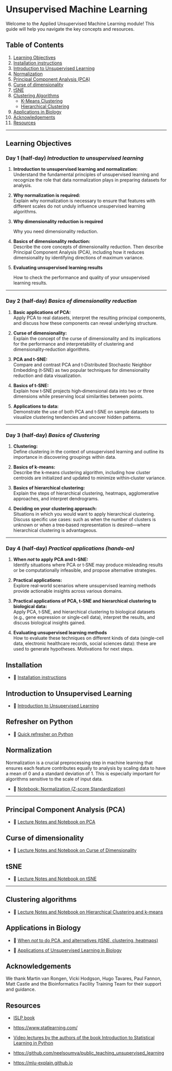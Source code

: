 # Unsupervised Machine Learning

Welcome to the Applied Unsupervised Machine Learning module! This guide will help you navigate the key concepts and resources.

## Table of Contents

1. [Learning Objectives](#learning-objectives)
2. [Installation instructions](#Installation)
3. [Introduction to Unsupervised Learning](#introduction-to-unsupervised-learning)
4. [Normalization](#normalization)
5. [Principal Component Analysis (PCA)](#principal-component-analysis-pca)
6. [Curse of dimensionality](#curse-of-dimensionality) 
7. [tSNE](#tSNE)
5. [Clustering Algorithms](#clustering-algorithms)
    - [K-Means Clustering](#k-means-clustering)
    - [Hierarchical Clustering](#hierarchical-clustering)
6. [Applications in Biology](#applications-in-biology)
7. [Acknowledgements](#Acknowledgements)
8. [Resources](#Resources)

---

## Learning Objectives

### Day 1 (half‑day) *Introduction to unsupervised learning*

1. **Introduction to unsupervised learning and normalization:**  
   Understand the fundamental principles of unsupervised learning and recognize the role that data normalization plays in preparing datasets for analysis.

2. **Why normalization is required:**  
   Explain why normalization is necessary to ensure that features with different scales do not unduly influence unsupervised learning algorithms.

3. **Why dimensionality reduction is required**
   
   Why you need dimensionality reduction. 


5. **Basics of dimensionality reduction:**  
   Describe the core concepts of dimensionality reduction. Then describe Principal Component Analysis (PCA), including how it reduces dimensionality by identifying directions of maximum variance.

6. **Evaluating unsupervised learning results**

   How to check the performance and quality of your unsupervised learning results.

---

### Day 2 (half‑day) *Basics of dimensionality reduction*

1. **Basic applications of PCA:**  
   Apply PCA to real datasets, interpret the resulting principal components, and discuss how these components can reveal underlying structure.

2. **Curse of dimensionality:**  
   Explain the concept of the curse of dimensionality and its implications for the performance and interpretability of clustering and dimensionality‑reduction algorithms.

3. **PCA and t‑SNE:**  
   Compare and contrast PCA and t‑Distributed Stochastic Neighbor Embedding (t‑SNE) as two popular techniques for dimensionality reduction and data visualization.

4. **Basics of t‑SNE:**  
   Explain how t‑SNE projects high‑dimensional data into two or three dimensions while preserving local similarities between points.

5. **Applications to data:**  
   Demonstrate the use of both PCA and t‑SNE on sample datasets to visualize clustering tendencies and uncover hidden patterns.


---

### Day 3 (half‑day) *Basics of Clustering*

1. **Clustering:**  
   Define clustering in the context of unsupervised learning and outline its importance in discovering groupings within data.

2. **Basics of k‑means:**  
   Describe the k‑means clustering algorithm, including how cluster centroids are initialized and updated to minimize within‑cluster variance.

3. **Basics of hierarchical clustering:**  
   Explain the steps of hierarchical clustering, heatmaps, agglomerative approaches, and interpret dendrograms.

4. **Deciding on your clustering approach:**  
   Situations in which you would want to apply hierarchical clustering. Discuss specific use cases: such as when the number of clusters is unknown or when a tree‑based representation is desired—where hierarchical clustering is advantageous.

---

### Day 4 (half‑day) *Practical applications (hands-on)*

1. **When *not* to apply PCA and t‑SNE:**  
   Identify situations where PCA or t‑SNE may produce misleading results or be computationally infeasible, and propose alternative strategies.


2. **Practical applications:**  
   Explore real‑world scenarios where unsupervised learning methods provide actionable insights across various domains.

3. **Practical applications of PCA, t‑SNE and hierarchical clustering to biological data:**  
   Apply PCA, t‑SNE, and hierarchical clustering to biological datasets (e.g., gene expression or single‑cell data), interpret the results, and discuss biological insights gained.

4. **Evaluating unsupervised learning methods**   
   How to evaluate these techniques on different kinds of data (single-cell data, electronic healthcare records, social sciences data): these are used to generate hypotheses. Motivations for next steps.



## Installation

- 📓 [Installation instructions](https://github.com/neelsoumya/python_machine_learning/blob/main/installation.md)


## Introduction to Unsupervised Learning


- 📓 [Introduction to Unsupervised Learning](https://github.com/neelsoumya/python_machine_learning/blob/main/intro_unsupervised.md)


## Refresher on Python

- 📓 [Quick refresher on Python](https://github.com/neelsoumya/python_machine_learning/blob/main/refresher_python.ipynb)


## Normalization

Normalization is a crucial preprocessing step in machine learning that ensures each feature contributes equally to analysis by scaling data to have a mean of 0 and a standard deviation of 1. This is especially important for algorithms sensitive to the scale of input data.

- 📓 [Notebook: Normalization (Z-score Standardization)](https://github.com/neelsoumya/python_machine_learning/blob/main/normalising_data.ipynb)

---



## Principal Component Analysis (PCA)

- 📓 [Lecture Notes and Notebook on PCA](https://github.com/neelsoumya/python_machine_learning/blob/main/pca_notes.ipynb)


## Curse of dimensionality

- 📓 [Lecture Notes and Notebook on Curse of Dimensionality](https://github.com/neelsoumya/python_machine_learning/blob/main/curse_dimensionality.md)



## tSNE

- 📓 [Lecture Notes and Notebook on tSNE](https://github.com/neelsoumya/python_machine_learning/blob/main/tsne_simple.ipynb)

---

## Clustering algorithms

- 📓 [Lecture Notes and Notebook on Hierarchical Clustering and k-means](https://github.com/neelsoumya/python_machine_learning/blob/main/clustering.md)



## Applications in Biology

- 📓 [When *not* to do PCA, and alternatives (tSNE, clustering, heatmaps)](https://github.com/neelsoumya/python_machine_learning/blob/main/pca_when_not_to_do.ipynb)

- 📓 [Applications of Unsupervised Learning in Biology](https://github.com/neelsoumya/python_machine_learning/blob/main/applications_unsupervised.md
)


## Acknowledgements

We thank Martin van Rongen, Vicki Hodgson, Hugo Tavares, Paul Fannon, Matt Castle and the Bioinformatics Facility Training Team for their support and guidance.


## Resources

- [ISLP book](https://www.statlearning.com/)

- https://www.statlearning.com/

- [Video lectures by the authors of the book Introduction to Statistical Learning in Python](https://www.youtube.com/playlist?list=PLoROMvodv4rNHU1-iPeDRH-J0cL-CrIda)

- https://github.com/neelsoumya/public_teaching_unsupervised_learning

- https://mlu-explain.github.io
